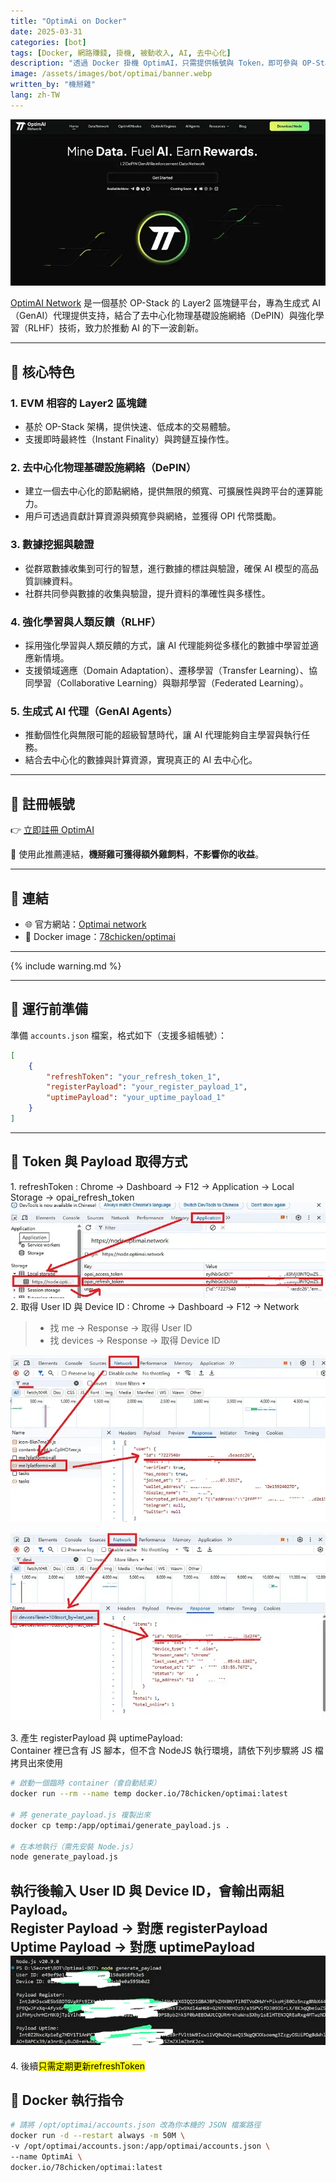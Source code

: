 ```yaml
---
title: "OptimAi on Docker"
date: 2025-03-31
categories: [bot]
tags: [Docker, 網路賺錢, 掛機, 被動收入, AI, 去中心化]
description: "透過 Docker 掛機 OptimAI，只需提供帳號與 Token，即可參與 OP-Stack 上的 AI 計算網絡並獲得收益。"
image: /assets/images/bot/optimai/banner.webp
written_by: "機掰雞"
lang: zh-TW
---
```


![OptimAI 封面圖](/assets/images/bot/optimai/banner.webp)

[OptimAI Network](https://optimai.network/) 是一個基於 OP-Stack 的 Layer2 區塊鏈平台，專為生成式 AI（GenAI）代理提供支持，結合了去中心化物理基礎設施網絡（DePIN）與強化學習（RLHF）技術，致力於推動 AI 的下一波創新。

---

## 🚀 核心特色

### 1. EVM 相容的 Layer2 區塊鏈

- 基於 OP-Stack 架構，提供快速、低成本的交易體驗。
- 支援即時最終性（Instant Finality）與跨鏈互操作性。

### 2. 去中心化物理基礎設施網絡（DePIN）

- 建立一個去中心化的節點網絡，提供無限的頻寬、可擴展性與跨平台的運算能力。
- 用戶可透過貢獻計算資源與頻寬參與網絡，並獲得 OPI 代幣獎勵。

### 3. 數據挖掘與驗證

- 從群眾數據收集到可行的智慧，進行數據的標註與驗證，確保 AI 模型的高品質訓練資料。
- 社群共同參與數據的收集與驗證，提升資料的準確性與多樣性。

### 4. 強化學習與人類反饋（RLHF）

- 採用強化學習與人類反饋的方式，讓 AI 代理能夠從多樣化的數據中學習並適應新情境。
- 支援領域適應（Domain Adaptation）、遷移學習（Transfer Learning）、協同學習（Collaborative Learning）與聯邦學習（Federated Learning）。

### 5. 生成式 AI 代理（GenAI Agents）

- 推動個性化與無限可能的超級智慧時代，讓 AI 代理能夠自主學習與執行任務。
- 結合去中心化的數據與計算資源，實現真正的 AI 去中心化。

---

## 📝 註冊帳號

👉 [立即註冊 OptimAI](https://node.optimai.network/register?ref=97E28114)

🎉 使用此推薦連結，**機掰雞可獲得額外雞飼料**，**不影響你的收益**。

---

## 🔗 連結

- 🌐 官方網站：[Optimai network](https://optimai.network/)
- 🐳 Docker image：[78chicken/optimai](https://hub.docker.com/r/78chicken/optimai)

---

{% include warning.md %}

---
## 📁 運行前準備
準備 `accounts.json` 檔案，格式如下（支援多組帳號）：

```json
[
    {
        "refreshToken": "your_refresh_token_1",
        "registerPayload": "your_register_payload_1",
        "uptimePayload": "your_uptime_payload_1"
    }
]
```
--- 

## 🧪 Token 與 Payload 取得方式
1\. refreshToken : Chrome → Dashboard → F12 → Application → Local Storage → opai_refresh_token
![OptimAI token](/assets/images/bot/optimai/img_1.webp)  
2\. 取得 User ID 與 Device ID : Chrome → Dashboard → F12 → Network
   >- 找 me → Response → 取得 User ID
   >- 找 devices → Response → 取得 Device ID   

![OptimAI token](/assets/images/bot/optimai/img_2.webp)

![OptimAI token](/assets/images/bot/optimai/img_3.webp)

3\. 產生 registerPayload 與 uptimePayload:  
Container 裡已含有 JS 腳本，但不含 NodeJS 執行環境，請依下列步驟將 JS 檔拷貝出來使用

```bash
# 啟動一個臨時 container（會自動結束）
docker run --rm --name temp docker.io/78chicken/optimai:latest

# 將 generate_payload.js 複製出來
docker cp temp:/app/optimai/generate_payload.js .

# 在本地執行（需先安裝 Node.js）
node generate_payload.js

```
執行後輸入 User ID 與 Device ID，會輸出兩組 Payload。  
Register Payload → 對應 registerPayload  
Uptime Payload → 對應 uptimePayload
![OptimAI 封面圖](/assets/images/bot/optimai/img_4.webp)
---

4\. 後續<mark>只需定期更新refreshToken</mark>

## 🐳 Docker 執行指令
```bash
# 請將 /opt/optimai/accounts.json 改為你本機的 JSON 檔案路徑
docker run -d --restart always -m 50M \
-v /opt/optimai/accounts.json:/app/optimai/accounts.json \
--name OptimAi \
docker.io/78chicken/optimai:latest

```

